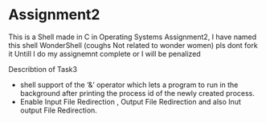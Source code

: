 # Assignment2
This is a Shell made in C in Operating Systems Assignment2,
I have named this shell WonderShell (coughs Not related to wonder women) pls dont fork it Untill I do my assignemnt complete or I will be penalized

Describtion of Task3  

- shell support of the ‘&’ operator which lets a program to run in the background after printing the process id of the newly created process.
- Enable Input File Redirection , Output File Redirection and also Inut output File Redirection.
